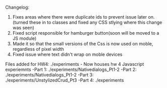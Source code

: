Changelog:

1. Fixes areas where there were duplicate ids to prevent issue later on. (turned these in to 
classes and fixed any CSS stlying where this change was seen)
2. Fixed script responsible for hamburger button(soon will be moved to a JS module)
3. Made it so that the small versions of the Css is now used on moble, regardless of pixel width
4. Fixed issue where text didn't wrap on moble devices

Files added for HW4:
./experiments - Now houses hw 4 Javascript experiemnts
    -Part 1: ./experiments/Nativedialogs_Pt1-2
    -Part 2: ./experiments/Nativedialogs_Pt1-2
    -Part 3: ./experiments/UnstylizedCrud_Pt3
    -Part 4: ./experiments